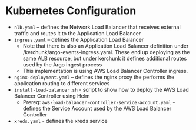 # Kubernetes Configuration

-	`nlb.yaml` – defines the Network Load Balancer that receives external traffic and routes it to the Application Load Balancer
-	`ingress.yaml` – defines the Application Load Balancer
    -	Note that there is also an Application Load Balancer definition under /kerchunk/argo-events-ingress.yaml. These end up deploying as the same ALB resource, but under kerchunk it defines additional routes used by the Argo ingest process
    -	This implementation is using AWS Load Balancer Controller ingress.
-	`nginx-deployment.yaml` – defines the nginx proxy the performs the application routing to different services
- `install-load-balancer.sh` - script to show how to deploy the AWS Load Balancer Controller using Helm
    - Prereq: `aws-load-balancer-controller-service-account.yaml` - defines the Service Account used by the AWS Load Balancer Controller
- `xreds.yaml` - defines the xreds service
